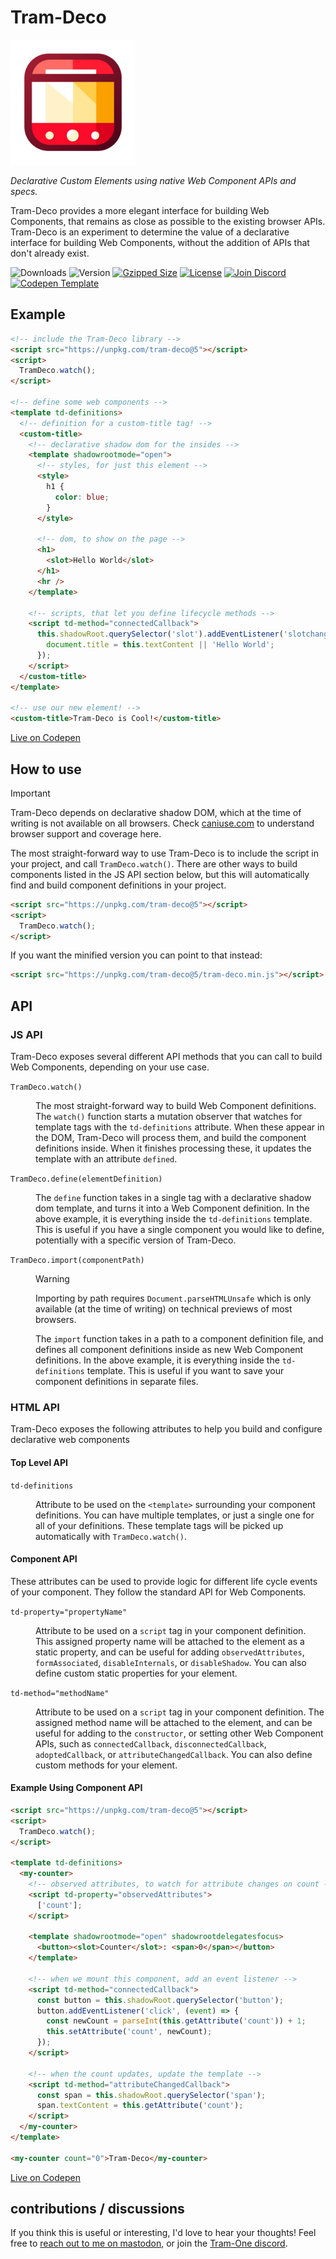 # Tram-Deco

<img src="./logo.png" width="200px" alt="Tram-Deco logo, minimalistic icon that looks like the front of a red trolly car, with a yellow tinted window and three headlights, made of simple geometric shapes">

_Declarative Custom Elements using native Web Component APIs and specs._

Tram-Deco provides a more elegant interface for building Web Components, that remains as close as possible to the
existing browser APIs. Tram-Deco is an experiment to determine the value of a declarative interface for building Web
Components, without the addition of APIs that don't already exist.

<!-- prettier-ignore -->
<img src="https://img.shields.io/npm/dm/tram-deco.svg" alt="Downloads"> <img src="https://img.shields.io/npm/v/tram-deco.svg" alt="Version">
<a href="https://unpkg.com/tram-deco@5/tram-deco.min.js"><img src="https://img.shields.io/badge/gzip-960B-006369.svg?style=flat" alt="Gzipped Size"></a>
<a href="https://github.com/Tram-One/tram-deco/blob/main/LICENSE"><img src="https://img.shields.io/npm/l/tram-deco.svg" alt="License"></a>
<a href="https://discord.gg/dpBXAQC"><img src="https://img.shields.io/badge/discord-join-5865F2.svg?style=flat" alt="Join Discord"></a>
<a href="https://codepen.io/pen?template=JjzQmaL"><img src="https://img.shields.io/badge/codepen-template-DD6369.svg?style=flat" alt="Codepen Template"></a>

## Example

```html
<!-- include the Tram-Deco library -->
<script src="https://unpkg.com/tram-deco@5"></script>
<script>
  TramDeco.watch();
</script>

<!-- define some web components -->
<template td-definitions>
  <!-- definition for a custom-title tag! -->
  <custom-title>
    <!-- declarative shadow dom for the insides -->
    <template shadowrootmode="open">
      <!-- styles, for just this element -->
      <style>
        h1 {
          color: blue;
        }
      </style>

      <!-- dom, to show on the page -->
      <h1>
        <slot>Hello World</slot>
      </h1>
      <hr />
    </template>

    <!-- scripts, that let you define lifecycle methods -->
    <script td-method="connectedCallback">
      this.shadowRoot.querySelector('slot').addEventListener('slotchange', () => {
        document.title = this.textContent || 'Hello World';
      });
    </script>
  </custom-title>
</template>

<!-- use our new element! -->
<custom-title>Tram-Deco is Cool!</custom-title>
```

[Live on Codepen](https://codepen.io/JRJurman/pen/XWQeqaX)

## How to use

> [!important]
>
> Tram-Deco depends on declarative shadow DOM, which at the time of writing is not available on all browsers. Check
> [caniuse.com](https://caniuse.com/declarative-shadow-dom) to understand browser support and coverage here.

The most straight-forward way to use Tram-Deco is to include the script in your project, and call `TramDeco.watch()`.
There are other ways to build components listed in the JS API section below, but this will automatically find and build
component definitions in your project.

```html
<script src="https://unpkg.com/tram-deco@5"></script>
<script>
  TramDeco.watch();
</script>
```

If you want the minified version you can point to that instead:

```html
<script src="https://unpkg.com/tram-deco@5/tram-deco.min.js"></script>
```

## API

### JS API

Tram-Deco exposes several different API methods that you can call to build Web Components, depending on your use case.

<dl>
<dt><code>TramDeco.watch()</code></dt>
<dd>

The most straight-forward way to build Web Component definitions. The `watch()` function starts a mutation observer that
watches for template tags with the `td-definitions` attribute. When these appear in the DOM, Tram-Deco will process
them, and build the component definitions inside. When it finishes processing these, it updates the template with an
attribute `defined`.

</dd>
<dt><code>TramDeco.define(elementDefinition)</code></dt>
<dd>

The `define` function takes in a single tag with a declarative shadow dom template, and turns it into a Web Component
definition. In the above example, it is everything inside the `td-definitions` template. This is useful if you have a
single component you would like to define, potentially with a specific version of Tram-Deco.

</dd>
<dt><code>TramDeco.import(componentPath)</code></dt>
<dd>

> [!warning]
>
> Importing by path requires `Document.parseHTMLUnsafe` which is only available (at the time of writing) on technical
> previews of most browsers.

The `import` function takes in a path to a component definition file, and defines all component definitions inside as
new Web Component definitions. In the above example, it is everything inside the `td-definitions` template. This is
useful if you want to save your component definitions in separate files.

</dd>
</dl>

### HTML API

Tram-Deco exposes the following attributes to help you build and configure declarative web components

#### Top Level API

<dl>
<dt><code>td-definitions</code></dt>
<dd>

Attribute to be used on the `<template>` surrounding your component definitions. You can have multiple templates, or
just a single one for all of your definitions. These template tags will be picked up automatically with
`TramDeco.watch()`.

</dd>
</dl>

#### Component API

These attributes can be used to provide logic for different life cycle events of your component. They follow the
standard API for Web Components.

<dl>
<dt><code>td-property="propertyName"</code></dt>
<dd>

Attribute to be used on a `script` tag in your component definition. This assigned property name will be attached to the
element as a static property, and can be useful for adding `observedAttributes`, `formAssociated`, `disableInternals`,
or `disableShadow`. You can also define custom static properties for your element.

</dd>
<dt><code>td-method="methodName"</code></dt>
<dd>

Attribute to be used on a `script` tag in your component definition. The assigned method name will be attached to the
element, and can be useful for adding to the `constructor`, or setting other Web Component APIs, such as
`connectedCallback`, `disconnectedCallback`, `adoptedCallback`, or `attributeChangedCallback`. You can also define
custom methods for your element.

</dd>
</dl>

#### Example Using Component API

```html
<script src="https://unpkg.com/tram-deco@5"></script>
<script>
  TramDeco.watch();
</script>

<template td-definitions>
  <my-counter>
    <!-- observed attributes, to watch for attribute changes on count -->
    <script td-property="observedAttributes">
      ['count'];
    </script>

    <template shadowrootmode="open" shadowrootdelegatesfocus>
      <button><slot>Counter</slot>: <span>0</span></button>
    </template>

    <!-- when we mount this component, add an event listener -->
    <script td-method="connectedCallback">
      const button = this.shadowRoot.querySelector('button');
      button.addEventListener('click', (event) => {
        const newCount = parseInt(this.getAttribute('count')) + 1;
        this.setAttribute('count', newCount);
      });
    </script>

    <!-- when the count updates, update the template -->
    <script td-method="attributeChangedCallback">
      const span = this.shadowRoot.querySelector('span');
      span.textContent = this.getAttribute('count');
    </script>
  </my-counter>
</template>

<my-counter count="0">Tram-Deco</my-counter>
```

[Live on Codepen](https://codepen.io/JRJurman/pen/GRLMdvd)

## contributions / discussions

If you think this is useful or interesting, I'd love to hear your thoughts! Feel free to
[reach out to me on mastodon](https://fosstodon.org/@jrjurman), or join the
[Tram-One discord](https://discord.gg/dpBXAQC).
